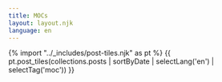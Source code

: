```yaml
---
title: MOCs
layout: layout.njk
language: en
---
```


{% import "../_includes/post-tiles.njk" as pt %}
{{ pt.post_tiles(collections.posts | sortByDate | selectLang('en') | selectTag('moc')) }}